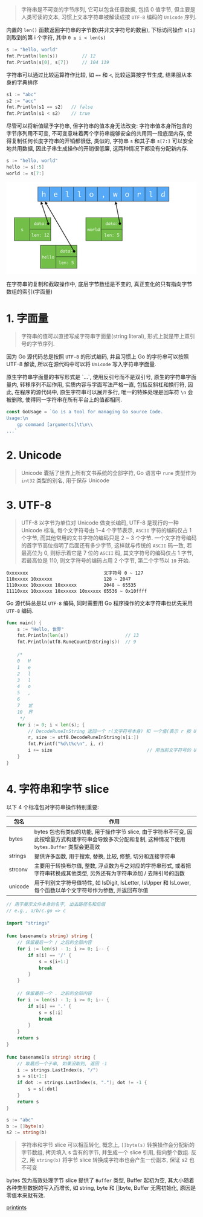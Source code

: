 > 字符串是不可变的字节序列, 它可以包含任意数据, 包括 0 值字节, 但主要是人类可读的文本, 习惯上文本字符串被解读成按 `UTF-8` 编码的 `Unicode` 序列.

内置的 `len()` 函数返回字符串的字节数(并非文字符号的数目), 下标访问操作 `s[i]` 则取到的第 i 个字符, 其中 `0 ≤ i < len(s)`

```go
s := "hello, world"
fmt.Println(len(s))         // 12
fmt.Println(s[0], s[7])     // 104 119
```

字符串可以通过比较运算符作比较, 如 `==` 和 `<`, 比较运算按字节生成, 结果服从本身的字典排序

```go
s1 := "abc"
s2 := "acc"
fmt.Println(s1 == s2)   // false
fmt.Println(s1 < s2)    // true
```

尽管可以将新值赋予字符串, 但字符串的值本身无法改变: 字符串值本身所包含的字节序列用不可变, 不可变意味着两个字符串能够安全的共用同一段底层内存, 使得复制任何长度字符串的开销都很低, 类似的, 字符串 `s` 和其子串 `s[7:]` 可以安全地共用数据, 因此子串生成操作的开销很低廉, 这两种情况下都没有分配新内存.

```go
s := "hello, world"
hello := s[:5]
world := s[7:]
```

![](.imgs/strings.png)

在字符串的复制和截取操作中, 底层字节数组是不变的, 真正变化的只有指向字节数组的索引(字面量)

# 1. 字面量
> 字符串的值可以直接写成字符串字面量(string literal), 形式上就是带上双引号的字节序列.

因为 Go 源代码总是按照 `UTF-8` 的形式编码, 并且习惯上 Go 的字符串可以按照 UTF-8 解读, 所以在源代码中可以将 `Unicode` 写入字符串字面量.

原生字符串字面量的书写形式是 \`...\`, 使用反引号而不是双引号, 原生的字符串字面量内, 转移序列不起作用, 实质内容与字面写法严格一直, 包括反斜杠和换行符, 因此, 在程序的源代码中, 原生字符串可以展开多行, 唯一的特殊处理是回车符 `\n` 会被删除, 使得同一字符串在所有平台上的值都相同.

```go
const GoUsage = `Go is a tool for managing Go source Code.
Usage:\n
	gp command [arguments]\t\n\\
...`
```

# 2. Unicode

> Unicode 囊括了世界上所有文书系统的全部字符, Go 语言中 `rune` 类型作为 `int32` 类型的别名, 用于保存 Unicode

# 3. UTF-8

> UTF-8 以字节为单位对 Unicode 做变长编码, UTF-8 是现行的一种 Unicode 标准, 每个文字符号由 1~4 个字节表示, `ASCII` 字符的编码仅占 1 个字节, 而其他常用的文书字符的编码只是 2 ~ 3 个字节.
一个文字符号编码的首字节高位指明了后面还有多少字节, 这样就与传统的 `ASCII` 码一致, 若最高位为 0, 则标示着它是 7 位的 `ASCII` 码, 其文字符号的编码仅占 1 字节, 若最高位是 110, 则文字符号的编码占用 2 个字节, 第二个字节以 `10` 开始.

```
0xxxxxxx                            文字符号 0 ~ 127
110xxxxx 10xxxxxx                   128 ~ 2047
1110xxxx 10xxxxxx 10xxxxxx          2048 ~ 65535
11110xxx 10xxxxxx 10xxxxxx 10xxxxxx 65536 ~ 0x10ffff
```

Go 源代码总是以 `UTF-8` 编码, 同时需要用 Go 程序操作的文本字符串也优先采用 `UTF-8` 编码.



```go
func main() {
	s := "Hello, 世界"
	fmt.Println(len(s))						// 13
	fmt.Println(utf8.RuneCountInString(s))	// 9

	/*
	0	H
	1	e
	2	l
	3	l
	4	o
	5	,
	6
	7	世
	10	界
	 */
	for i := 0; i < len(s); {
		// DecodeRuneInString 返回一个 r(文字符号本身) 和 一个值(表示 r 按 UTF-8 编码所占用的字节数)
		r, size := utf8.DecodeRuneInString(s[i:])
		fmt.Printf("%d\t%c\n", i, r)
		i += size									// 用当前文字符号的 UTF-8 编码所占用的字节数更新下标
	}
}
```

# 4. 字符串和字节 slice
以下 4 个标准包对字符串操作特别重要:

| 包名 | 作用 |
| --- | --- |
| bytes | bytes 包也有类似的功能, 用于操作字节 slice, 由于字符串不可变, 因此按增量方式构建字符串会导致多次分配和复制, 这种情况下使用 `bytes.Buffer` 类型会更高效 |
| strings | 提供许多函数, 用于搜索, 替换, 比较, 修整, 切分和连接字符串 |
| strconv | 主要用于转换布尔值, 整数, 浮点数为与之对应的字符串形式, 或者把字符串转换成其他类型, 另外还有为字符串添加 / 去除引号的函数 |
| unicode | 用于判别文字符号值特性, 如 IsDigit, IsLetter, IsUpper 和 IsLower, 每个函数以单个文字符号作为参数, 并返回布尔值 |

```go
// 用于展示文件本身的名字, 出去路径名和后缀
// e.g., a/b/c.go => c

import "strings"

func basename(s string) string {
	// 保留最后一个 / 之后的全部内容
	for i := len(s) - 1; i >= 0; i-- {
		if s[i] == '/' {
			s = s[i+1:]
			break
		}
	}

	// 保留最后一个 . 之前的全部内容
	for i := len(s) - 1; i >= 0; i-- {
		if s[i] == '.' {
			s = s[:i]
			break
		}
	}
	return s
}

func basename1(s string) string {
	// 取最后一个子串, 如果没取到, 返回 -1
	i := strings.LastIndex(s, "/")
	s = s[i+1:]
	if dot := strings.LastIndex(s, "."); dot != -1 {
		s = s[:dot]
	}
	return s
}
```


```go
s := "abc"
b := []byte(s)
s2 := string(b)
```

> 字符串和字节 slice 可以相互转化, 概念上, `[]byte(s)` 转换操作会分配新的字节数组, 拷贝填入 s 含有的字节, 并生成一个 slice 引用, 指向整个数组.
反之, 用 `string(b)` 将字节 slice 转换成字符串也会产生一份副本, 保证 s2 也不可变


bytes 包为高效处理字节 slice 提供了 `Buffer` 类型, Buffer 起初为空, 其大小随着各种类型数据的写入而增长, 如 string, byte 和 []byte, Buffer 无需初始化, 原因是零值本来就有效.

[printints](https://github.com/DestinyWang/gogl.io/blob/master/ch3/5_string/examples/printints.go)


